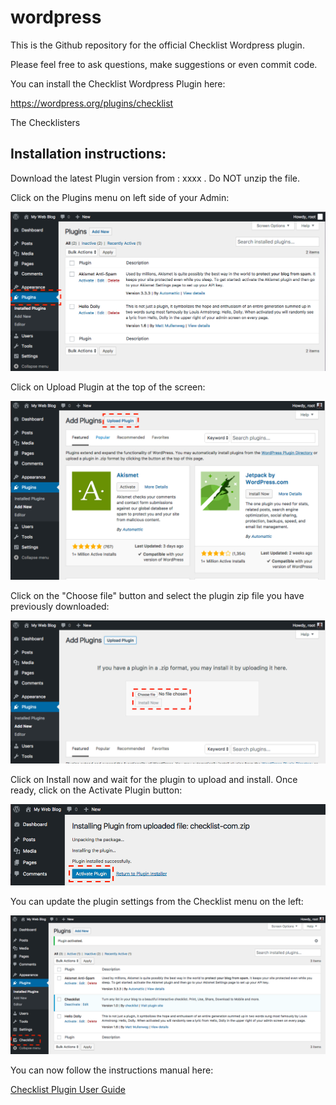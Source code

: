 # wordpress

This is the Github repository for the official Checklist Wordpress plugin.

Please feel free to ask questions, make suggestions or even commit code. 

You can install the Checklist Wordpress Plugin here:

https://wordpress.org/plugins/checklist

The Checklisters


## Installation instructions:

Download the latest Plugin version from : xxxx . Do NOT unzip the file.

Click on the Plugins menu on left side of your Admin:

![Step 1](images/install-1.png "Step 1")

Click on Upload Plugin at the top of the screen:

![Step 2](images/install-2.png "Step 2")


Click on the "Choose file" button and select the plugin zip file you have previously downloaded:

![Step 3](images/install-3.png "Step 3")

Click on Install now and wait for the plugin to upload and install. Once ready, click on the Activate Plugin button:

![Step 4](images/install-4.png "Step 4")

You can update the plugin settings from the Checklist menu on the left:

![Step 5](images/install-5.png "Step 5")

You can now follow the instructions manual here:

[Checklist Plugin User Guide](guide.md)



